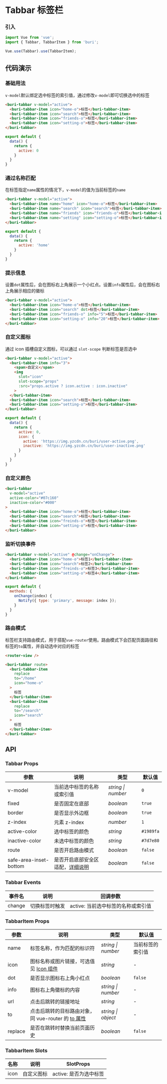 # Tabbar 标签栏

### 引入

``` javascript
import Vue from 'vue';
import { Tabbar, TabbarItem } from 'buri';

Vue.use(Tabbar).use(TabbarItem);
```

## 代码演示

### 基础用法

`v-model`默认绑定选中标签的索引值，通过修改`v-model`即可切换选中的标签

```html
<buri-tabbar v-model="active">
  <buri-tabbar-item icon="home-o">标签</buri-tabbar-item>
  <buri-tabbar-item icon="search">标签</buri-tabbar-item>
  <buri-tabbar-item icon="friends-o">标签</buri-tabbar-item>
  <buri-tabbar-item icon="setting-o">标签</buri-tabbar-item>
</buri-tabbar>
```

```javascript
export default {
  data() {
    return {
      active: 0
    }
  }
}
```

### 通过名称匹配

在标签指定`name`属性的情况下，`v-model`的值为当前标签的`name`

```html
<buri-tabbar v-model="active">
  <buri-tabbar-item name="home" icon="home-o">标签</buri-tabbar-item>
  <buri-tabbar-item name="search" icon="search">标签</buri-tabbar-item>
  <buri-tabbar-item name="friends" icon="friends-o">标签</buri-tabbar-item>
  <buri-tabbar-item name="setting" icon="setting-o">标签</buri-tabbar-item>
</buri-tabbar>
```

```javascript
export default {
  data() {
    return {
      active: 'home'
    }
  }
}
```

### 提示信息

设置`dot`属性后，会在图标右上角展示一个小红点。设置`info`属性后，会在图标右上角展示相应的徽标

```html
<buri-tabbar v-model="active">
  <buri-tabbar-item icon="home-o">标签</buri-tabbar-item>
  <buri-tabbar-item icon="search" dot>标签</buri-tabbar-item>
  <buri-tabbar-item icon="friends-o" info="5">标签</buri-tabbar-item>
  <buri-tabbar-item icon="setting-o" info="20">标签</buri-tabbar-item>
</buri-tabbar>
```

### 自定义图标

通过 icon 插槽自定义图标，可以通过 `slot-scope` 判断标签是否选中

```html
<buri-tabbar v-model="active">
  <buri-tabbar-item info="3">
    <span>自定义</span>
    <img
      slot="icon"
      slot-scope="props"
      :src="props.active ? icon.active : icon.inactive"
    >
  </buri-tabbar-item>
  <buri-tabbar-item icon="search">标签</buri-tabbar-item>
  <buri-tabbar-item icon="setting-o">标签</buri-tabbar-item>
</buri-tabbar>
```

```javascript
export default {
  data() {
    return {
      active: 0,
      icon: {
        active: 'https://img.yzcdn.cn/buri/user-active.png',
        inactive: 'https://img.yzcdn.cn/buri/user-inactive.png'
      }
    }
  }
}
```

### 自定义颜色

```html
<buri-tabbar
  v-model="active"
  active-color="#07c160"
  inactive-color="#000"
>
  <buri-tabbar-item icon="home-o">标签</buri-tabbar-item>
  <buri-tabbar-item icon="search">标签</buri-tabbar-item>
  <buri-tabbar-item icon="freinds-o">标签</buri-tabbar-item>
  <buri-tabbar-item icon="setting-o">标签</buri-tabbar-item>
</buri-tabbar>
```

### 监听切换事件

```html
<buri-tabbar v-model="active" @change="onChange">
  <buri-tabbar-item icon="home-o">标签1</buri-tabbar-item>
  <buri-tabbar-item icon="search">标签2</buri-tabbar-item>
  <buri-tabbar-item icon="freinds-o">标签3</buri-tabbar-item>
  <buri-tabbar-item icon="setting-o">标签4</buri-tabbar-item>
</buri-tabbar>
```

```js
export default {
  methods: {
    onChange(index) {
      Notify({ type: 'primary', message: index });
    }
  }
}
```

### 路由模式

标签栏支持路由模式，用于搭配`vue-router`使用。路由模式下会匹配页面路径和标签的`to`属性，并自动选中对应的标签

```html
<router-view />

<buri-tabbar route>
  <buri-tabbar-item
    replace
    to="/home"
    icon="home-o"
  >
    标签
  </buri-tabbar-item>
  <buri-tabbar-item
    replace
    to="/search"
    icon="search"
  >
    标签
  </buri-tabbar-item>
</buri-tabbar>
```

## API

### Tabbar Props

| 参数 | 说明 | 类型 | 默认值 |
|------|------|------|------|
| v-model | 当前选中标签的名称或索引值 | *string \| number* | `0` |
| fixed | 是否固定在底部 | *boolean* | `true` |
| border | 是否显示外边框 | *boolean* | `true` |
| z-index | 元素 z-index | *number* | `1` |
| active-color | 选中标签的颜色 | *string* | `#1989fa` |
| inactive-color | 未选中标签的颜色 | *string* | `#7d7e80` |
| route | 是否开启路由模式 | *boolean* | `false` |
| safe-area-inset-bottom | 是否开启底部安全区适配，[详细说明](#/zh-CN/quickstart#di-bu-an-quan-qu-gua-pei) | *boolean* | `false` |

### Tabbar Events

| 事件名 | 说明 | 回调参数 |
|------|------|------|
| change | 切换标签时触发 | active: 当前选中标签的名称或索引值 |

### TabbarItem Props

| 参数 | 说明 | 类型 | 默认值 |
|------|------|------|------|
| name | 标签名称，作为匹配的标识符 | *string \| number* | 当前标签的索引值 |
| icon | 图标名称或图片链接，可选值见 [Icon 组件](#/zh-CN/icon)| *string* | - |
| dot | 是否显示图标右上角小红点 | *boolean* | `false` |
| info | 图标右上角徽标的内容 | *string \| number* | - |
| url | 点击后跳转的链接地址 | *string* | - |
| to | 点击后跳转的目标路由对象，同 vue-router 的 [to 属性](https://router.vuejs.org/zh/api/#to) | *string \| object* | - |
| replace | 是否在跳转时替换当前页面历史 | *boolean* | `false` |

### TabbarItem Slots

| 名称 | 说明 | SlotProps |
|------|------|------|
| icon | 自定义图标 | active: 是否为选中标签 |
